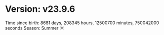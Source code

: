 # Version: v23.9.6
Time since birth: 8681 days, 208345 hours, 12500700 minutes, 750042000 seconds
Season: Summer ☀️
